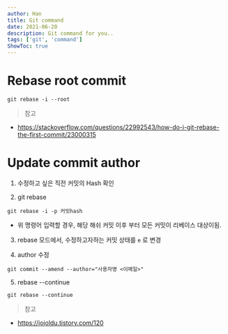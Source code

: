 ```yaml
---
author: Han
title: Git command
date: 2021-06-20
description: Git command for you..
tags: ['git', 'command']
ShowToc: true
---
```



# Rebase root commit

```git
git rebase -i --root
```

> 참고
- https://stackoverflow.com/questions/22992543/how-do-i-git-rebase-the-first-commit/23000315


# Update commit author

1. 수정하고 싶은 직전 커밋의 Hash 확인

2. git rebase

```git
git rebase -i -p 커밋hash
```

- 위 명령어 입력할 경우, 해당 해쉬 커밋 이후 부터 모든 커밋이 리베이스 대상이됨.

3. rebase 모드에서, 수정하고자하는 커밋 상태를 `e` 로 변경

4. author 수정

```git
git commit --amend --author="사용자명 <이메일>"
```

5. rebase --continue

```git
git rebase --continue
```


> 참고
- https://jojoldu.tistory.com/120